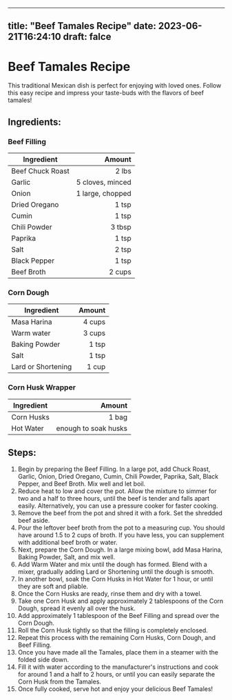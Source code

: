 
---
title: "Beef Tamales Recipe"
date: 2023-06-21T16:24:10
draft: falce
---

# Beef Tamales Recipe

This traditional Mexican dish is perfect for enjoying with loved ones. Follow this easy recipe and impress your taste-buds with the flavors of beef tamales!

## Ingredients:

### Beef Filling

| Ingredient | Amount |
| -----------| ------:|
| Beef Chuck Roast | 2 lbs |
| Garlic | 5 cloves, minced |
| Onion | 1 large, chopped |
| Dried Oregano | 1 tsp |
| Cumin | 1 tsp |
| Chili Powder | 3 tbsp |
| Paprika | 1 tsp |
| Salt | 2 tsp |
| Black Pepper | 1 tsp |
| Beef Broth | 2 cups |

### Corn Dough

| Ingredient | Amount |
| -----------| ------:|
| Masa Harina | 4 cups |
| Warm water | 3 cups |
| Baking Powder | 1 tsp |
| Salt | 1 tsp |
| Lard or Shortening | 1 cup |

### Corn Husk Wrapper

| Ingredient | Amount |
| -----------| ------:|
| Corn Husks | 1 bag |
| Hot Water | enough to soak husks |

## Steps:

1. Begin by preparing the Beef Filling. In a large pot, add Chuck Roast, Garlic, Onion, Dried Oregano, Cumin, Chili Powder, Paprika, Salt, Black Pepper, and Beef Broth. Mix well and let boil.
2. Reduce heat to low and cover the pot. Allow the mixture to simmer for two and a half to three hours, until the beef is tender and falls apart easily. Alternatively, you can use a pressure cooker for faster cooking.
3. Remove the beef from the pot and shred it with a fork. Set the shredded beef aside.
4. Pour the leftover beef broth from the pot to a measuring cup. You should have around 1.5 to 2 cups of broth. If you have less, you can supplement with additional beef broth or water.
5. Next, prepare the Corn Dough. In a large mixing bowl, add Masa Harina, Baking Powder, Salt, and mix well.
6. Add Warm Water and mix until the dough has formed. Blend with a mixer, gradually adding Lard or Shortening until the dough is smooth.
7. In another bowl, soak the Corn Husks in Hot Water for 1 hour, or until they are soft and pliable.
8. Once the Corn Husks are ready, rinse them and dry with a towel.
9. Take one Corn Husk and apply approximately 2 tablespoons of the Corn Dough, spread it evenly all over the husk.
10. Add approximately 1 tablespoon of the Beef Filling and spread over the Corn Dough.
11. Roll the Corn Husk tightly so that the filling is completely enclosed.
12. Repeat this process with the remaining Corn Husks, Corn Dough, and Beef Filling.
13. Once you have made all the Tamales, place them in a steamer with the folded side down.
14. Fill it with water according to the manufacturer's instructions and cook for around 1 and a half to 2 hours, or until you can easily separate the Corn Husk from the Tamales.
15. Once fully cooked, serve hot and enjoy your delicious Beef Tamales!
